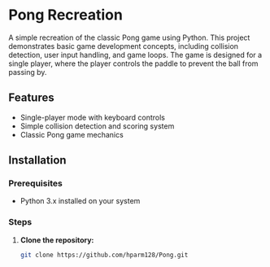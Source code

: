 # Pong Recreation

A simple recreation of the classic Pong game using Python. This project demonstrates basic game development concepts, including collision detection, user input handling, and game loops. The game is designed for a single player, where the player controls the paddle to prevent the ball from passing by.

## Features

- Single-player mode with keyboard controls
- Simple collision detection and scoring system
- Classic Pong game mechanics

## Installation

### Prerequisites

- Python 3.x installed on your system

### Steps

1. **Clone the repository:**

   ```bash
   git clone https://github.com/hparm128/Pong.git

